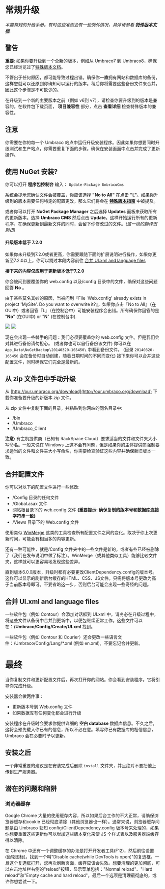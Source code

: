 # 常规升级 #

_本篇常规的升级手册。有时这些准则会有一些例外情况，具体请参看 **[特殊版本文档](version-specific.md)**._

## 警告 ##

**重要**: 如果你要升级到一个全新的版本，例如从 Umbraco7 到 Umbraco8，确保您已经浏览过了[特殊版本文档](version-specific.md)。

不管出于任何原因，都可能导致过程出错。确保你**一直**拥有网站和数据库的备份，这样您就可以还原到你确知可以运行的版本。稍后你将需要这些备份文件来合并，因此这个步骤是不可缺少的。

在升级到一个新的主要版本之前（例如 v6到 v7），请检查你要升级到的版本是兼容的。在软件包下载页面， **项目兼容性** 部分，点击 **查看详细** 检查特殊版本的兼容性。

## 注意 ##
你需要在你的每一个 Umbraco 站点中运行升级安装程序。因此如果你想要同时升级测试和生产站点，你需要重复下面的步骤，确保在安装画面中点击并完成了更新操作。


## 使用 NuGet 安装? ##

你可以打开 **程序包控制台** 输入：
`Update-Package UmbracoCms`

系统会提示您确认文件会被覆盖，你应该选择 **"No to All"** 在点击 **"L"**。如果你升级到的版本需要任何特定的配置更改，那么它们将会在 **[特殊版本指南](version-specific.md)** 中被提及。

或者你可以打开 **NuGet Package Manager** 之后选择 **Updates** 面板来获取所有的更新版本。选择 **Umbraco CMS** 然后点击 **Update**。这样开始运行所有的更新程序，在确保更新到最新文件的同时，会留下你修改过的文件。*(这一段的翻译很别扭)*


#### 升级版本低于 7.2.0 ####
如果你未升级到7.2.0或者更高，你需要跟随下面的扩展说明进行操作，如果你更新至7.2.0以上，你可以跳过本段内容前往 [合并 UI.xml and language files](#MergeUIxmlandlanguagefiles)

**接下来的内容仅应用于更新版本低于7.2.0**  

你会被问到要覆盖你的 web.config 以及/config 目录中的文件，确保对这些问题回答 **No** 。

由于某些莫名其妙的原因，当被问到『File 'Web.config' already exists in project 'MySite'. Do you want to overwrite it?』，如果你点击『No to All』（在GUI中）或者回答『L』（在控制台中）可能安装程序会出错。所有确保你回答的是 "**No**" (在GUI中) or "**N**" (在控制台中).

![](images/nuget-overwrite-dialog.png)
![](images/nuget-upgrade-overwrite.png)

现在会出现一些棘手的问题：我们必须要覆盖你的 web.config 文件。但是我们会对其进行备份请勿担心。 (或者你也可以自行备份该文件) 你可以在 `App_Data\NuGetBackup\20140320-165450\` 中看到备份文件。 (目录 `20140320-165450` 会在备份时自动创建，随着日期时间的不同而变化) 接下来你可以合并这些配置文件，同时确保它们完全是最新的。

## 从 zip 文件包中手动升级 ##

从 [http://our.umbraco.org/download](http://our.umbraco.org/download) 下载你准备要升级的新版本.zip 文件。

从.zip 文件中复制下面的目录，并粘贴到你网站的同名目录中:

- /bin
- /Umbraco 
- /Umbraco_Client

**注意:** 有主机提供商（已知有 RackSpace Cloud）要求适当的文件和文件夹大小写命名。一般来说在 Windows 上这不会有问题，但是如果你的主体提供商强制要求适当的文件和文件夹大小写命名，你需要检查验证这些内容并确保新旧版本一致。

## 合并配置文件 ##
你可以对以下的配置文件进行一些修改:

* /Config 目录的任何文件
* /Global.asax 文件
* 网站根目录下的 web.config 文件 **(重要提示: 确保复制的版本号和数据库连接字符串一致)**
* /Views 目录下的 Web.config 文件


使用类似 [WinMerge](http://winmerge.org/ "WinMerge") 这类的工具检查所有配置文件之间的变化。取决于你上次更新时间，可能会有相当多的内容更新。

还有一种可能性，就是/Config 文件夹中的一些文件是新的，或者有些已经被删除了（我们在发布说明中做了标注）。WinMerge（或其他类似工具）能够比较文件夹，这样就可以更容易地发现这些差异。

直到版本6.0.0版本，升级时都有必要更改ClientDependency.config的版本号。这样可以显示的刷新后台缓存的HTML、CSS、JS文件。只需将版本号更改为高于当前版本号即可。不要省略这一步，否则后台可能会出现一些奇怪的问题。


## 合并 UI.xml and language files ##
一些软件包（例如 Contour）会添加对话框到 UI.xml 中。请务必在升级过程中，将这些文件从备份中合并到更新中，以便包继续正常工作。这些文件可以在：**/Umbraco/Config/Create/UI.xml** 找到。

一些软件包（例如 Contour 和 Courier）还会更改一些语言文件：/Umbraco/Config/Lang/*.xml (例如 en.xml)，不要忘记合并更新。

# 最终  #
当你复制文件和更新配置文件后，再次打开你的网站。你会看到安装程序，它将引导你完成升级。

安装器会做两件事：

* 更新版本号到 Web.config 文件
* 如果数据库有任何变化都会进行升级

安装程序在升级时会要求你提供详细的 **空白 database** 数据库信息。不久之后，这将会预先载入你已有的信息，所以不必在意。填写你已有数据库的相信信息，Umbraco 会在必要时予以更新。

## 安装之后 ##
一个非常重要的建议是在安装完成后删除 `install` 文件夹，并且绝对不要把他上传到生产服务器。

## 潜在的问题和陷阱  ##

### 浏览器缓存 ###
Google Chrome 大量的使用缓存内容，所以如果后台工作的不大正常，请确保浏览器缓存和cookie 已经彻底清除（其他浏览器也一样）。通常来说，浏览器缓存问题是由 Umbraco 获知 config/ClientDependency.config 版本号来处理的，如果你想要重置这些更新你可以增加这些版本变化来使 JS 个样式表以及服务器端缓存得以清除。

在 Chrome 中还有一个调整缓存的办法是打开开发者工具(F12)，然后前往设置(齿轮图标)。找到一个叫"Disable cache(while DevTools is open)"的复选框。一旦这个复选框打开，您再次刷新页面，缓存应该会失效。想要清理的更加彻底，可以右击地址栏右侧的"reload"按钮，显示菜单包括："Normal reload"、"Hard reload"和"Empty cache and hard reload"。最后一个选项是清理最彻底的，或许你想尝试一下。
